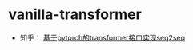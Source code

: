 # vanilla-transformer

* 知乎： [基于pytorch的transformer接口实现seq2seq](https://zhuanlan.zhihu.com/p/686167714)
